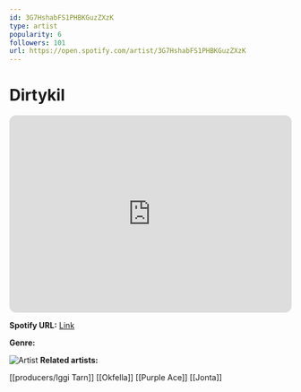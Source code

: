 ```yaml
---
id: 3G7HshabFS1PHBKGuzZXzK
type: artist
popularity: 6
followers: 101
url: https://open.spotify.com/artist/3G7HshabFS1PHBKGuzZXzK
---
```

# Dirtykil

<iframe style="border-radius:12px" src="https://open.spotify.com/embed/artist/3G7HshabFS1PHBKGuzZXzK" width="100%" height="352" frameBorder="0" allowfullscreen="" allow="autoplay; clipboard-write; encrypted-media; fullscreen; picture-in-picture" loading="lazy"></iframe>

**Spotify URL:** [Link](https://open.spotify.com/artist/3G7HshabFS1PHBKGuzZXzK)

**Genre:** 

![Artist](https://i.scdn.co/image/ab6761610000e5ebf164c9c53c8c1c64d27929ac)
**Related artists:**

[[producers/Iggi Tarn]]
[[Okfella]]
[[Purple Ace]]
[[Jonta]]
